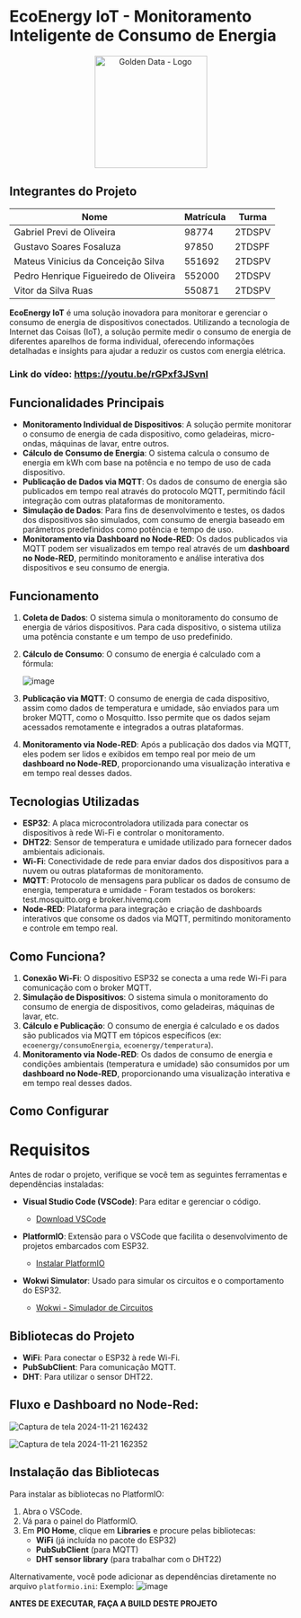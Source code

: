 # EcoEnergy IoT - Monitoramento Inteligente de Consumo de Energia

<p align="center">
  <img src="https://github.com/user-attachments/assets/b7479aa1-dcb1-4c9f-a202-64018a010c66" alt="Golden Data - Logo" width="200"/>
</p>


## Integrantes do Projeto

| Nome | Matrícula | Turma |
|------|-----------|-------|
| Gabriel Previ de Oliveira | 98774 | 2TDSPV |
| Gustavo Soares Fosaluza | 97850 | 2TDSPF |
| Mateus Vinicius da Conceição Silva | 551692 | 2TDSPV |
| Pedro Henrique Figueiredo de Oliveira | 552000 | 2TDSPV |
| Vitor da Silva Ruas | 550871 | 2TDSPV |


**EcoEnergy IoT** é uma solução inovadora para monitorar e gerenciar o consumo de energia de dispositivos conectados. Utilizando a tecnologia de Internet das Coisas (IoT), a solução permite medir o consumo de energia de diferentes aparelhos de forma individual, oferecendo informações detalhadas e insights para ajudar a reduzir os custos com energia elétrica.

### Link do vídeo: https://youtu.be/rGPxf3JSvnI

## Funcionalidades Principais

- **Monitoramento Individual de Dispositivos**: A solução permite monitorar o consumo de energia de cada dispositivo, como geladeiras, micro-ondas, máquinas de lavar, entre outros.
- **Cálculo de Consumo de Energia**: O sistema calcula o consumo de energia em kWh com base na potência e no tempo de uso de cada dispositivo.
- **Publicação de Dados via MQTT**: Os dados de consumo de energia são publicados em tempo real através do protocolo MQTT, permitindo fácil integração com outras plataformas de monitoramento.
- **Simulação de Dados**: Para fins de desenvolvimento e testes, os dados dos dispositivos são simulados, com consumo de energia baseado em parâmetros predefinidos como potência e tempo de uso.
- **Monitoramento via Dashboard no Node-RED**: Os dados publicados via MQTT podem ser visualizados em tempo real através de um **dashboard no Node-RED**, permitindo monitoramento e análise interativa dos dispositivos e seu consumo de energia.

## Funcionamento

1. **Coleta de Dados**: O sistema simula o monitoramento do consumo de energia de vários dispositivos. Para cada dispositivo, o sistema utiliza uma potência constante e um tempo de uso predefinido.
2. **Cálculo de Consumo**: O consumo de energia é calculado com a fórmula:

   ![image](https://github.com/user-attachments/assets/4ba544b2-a725-4693-858b-8343f816250a)


4. **Publicação via MQTT**: O consumo de energia de cada dispositivo, assim como dados de temperatura e umidade, são enviados para um broker MQTT, como o Mosquitto. Isso permite que os dados sejam acessados remotamente e integrados a outras plataformas.
5. **Monitoramento via Node-RED**: Após a publicação dos dados via MQTT, eles podem ser lidos e exibidos em tempo real por meio de um **dashboard no Node-RED**, proporcionando uma visualização interativa e em tempo real desses dados.

## Tecnologias Utilizadas

- **ESP32**: A placa microcontroladora utilizada para conectar os dispositivos à rede Wi-Fi e controlar o monitoramento.
- **DHT22**: Sensor de temperatura e umidade utilizado para fornecer dados ambientais adicionais.
- **Wi-Fi**: Conectividade de rede para enviar dados dos dispositivos para a nuvem ou outras plataformas de monitoramento.
- **MQTT**: Protocolo de mensagens para publicar os dados de consumo de energia, temperatura e umidade - Foram testados os borokers: test.mosquitto.org e broker.hivemq.com
- **Node-RED**: Plataforma para integração e criação de dashboards interativos que consome os dados via MQTT, permitindo monitoramento e controle em tempo real.

## Como Funciona?

1. **Conexão Wi-Fi**: O dispositivo ESP32 se conecta a uma rede Wi-Fi para comunicação com o broker MQTT.
2. **Simulação de Dispositivos**: O sistema simula o monitoramento do consumo de energia de dispositivos, como geladeiras, máquinas de lavar, etc.
3. **Cálculo e Publicação**: O consumo de energia é calculado e os dados são publicados via MQTT em tópicos específicos (ex: `ecoenergy/consumoEnergia`, `ecoenergy/temperatura`).
4. **Monitoramento via Node-RED**: Os dados de consumo de energia e condições ambientais (temperatura e umidade) são consumidos por um **dashboard no Node-RED**, proporcionando uma visualização interativa e em tempo real desses dados.

## Como Configurar

# Requisitos

Antes de rodar o projeto, verifique se você tem as seguintes ferramentas e dependências instaladas:

- **Visual Studio Code (VSCode)**: Para editar e gerenciar o código.
  - [Download VSCode](https://code.visualstudio.com/)
  
- **PlatformIO**: Extensão para o VSCode que facilita o desenvolvimento de projetos embarcados com ESP32.
  - [Instalar PlatformIO](https://platformio.org/install/ide?install=vscode)

- **Wokwi Simulator**: Usado para simular os circuitos e o comportamento do ESP32.
  - [Wokwi - Simulador de Circuitos](https://wokwi.com/)

## Bibliotecas do Projeto

- **WiFi**: Para conectar o ESP32 à rede Wi-Fi.
- **PubSubClient**: Para comunicação MQTT.
- **DHT**: Para utilizar o sensor DHT22.

## Fluxo e Dashboard no Node-Red:

![Captura de tela 2024-11-21 162432](https://github.com/user-attachments/assets/ae8a8d3b-8531-4bfd-afb7-1b288887f19c)

![Captura de tela 2024-11-21 162352](https://github.com/user-attachments/assets/a8c91bd4-7b0d-4499-b919-082b83e9586c)



## Instalação das Bibliotecas

Para instalar as bibliotecas no PlatformIO:

1. Abra o VSCode.
2. Vá para o painel do PlatformIO.
3. Em **PIO Home**, clique em **Libraries** e procure pelas bibliotecas:
   - **WiFi** (já incluída no pacote do ESP32)
   - **PubSubClient** (para MQTT)
   - **DHT sensor library** (para trabalhar com o DHT22)

Alternativamente, você pode adicionar as dependências diretamente no arquivo `platformio.ini`:
Exemplo:
![image](https://github.com/user-attachments/assets/4334bf53-3dac-42f1-b36e-e484cf1f3828)

**ANTES DE EXECUTAR, FAÇA A BUILD DESTE PROJETO**


